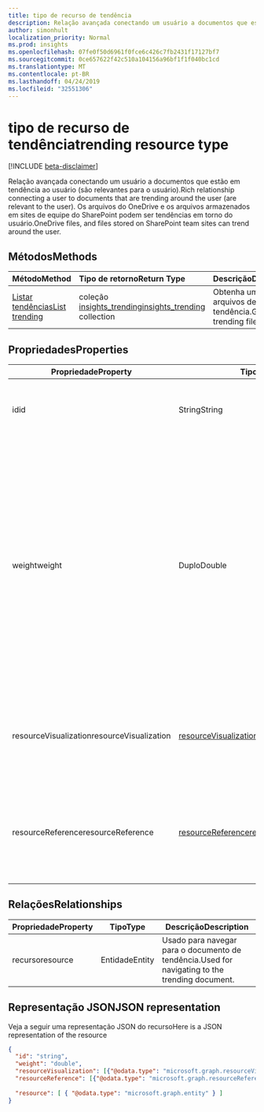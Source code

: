 ```yaml
---
title: tipo de recurso de tendência
description: Relação avançada conectando um usuário a documentos que estão em tendência ao usuário (são relevantes para o usuário). Os arquivos do OneDrive e os arquivos armazenados em sites de equipe do SharePoint podem ser tendências em torno do usuário.
author: simonhult
localization_priority: Normal
ms.prod: insights
ms.openlocfilehash: 07fe0f50d6961f0fce6c426c7fb2431f17127bf7
ms.sourcegitcommit: 0ce657622f42c510a104156a96bf1f1f040bc1cd
ms.translationtype: MT
ms.contentlocale: pt-BR
ms.lasthandoff: 04/24/2019
ms.locfileid: "32551306"
---
```

# <a name="trending-resource-type"></a><span data-ttu-id="9655f-104">tipo de recurso de tendência</span><span class="sxs-lookup"><span data-stu-id="9655f-104">trending resource type</span></span>

[!INCLUDE [beta-disclaimer](../../includes/beta-disclaimer.md)]

<span data-ttu-id="9655f-105">Relação avançada conectando um usuário a documentos que estão em tendência ao usuário (são relevantes para o usuário).</span><span class="sxs-lookup"><span data-stu-id="9655f-105">Rich relationship connecting a user to documents that are trending around the user (are relevant to the user).</span></span> <span data-ttu-id="9655f-106">Os arquivos do OneDrive e os arquivos armazenados em sites de equipe do SharePoint podem ser tendências em torno do usuário.</span><span class="sxs-lookup"><span data-stu-id="9655f-106">OneDrive files, and files stored on SharePoint team sites can trend around the user.</span></span>

## <a name="methods"></a><span data-ttu-id="9655f-107">Métodos</span><span class="sxs-lookup"><span data-stu-id="9655f-107">Methods</span></span>

| <span data-ttu-id="9655f-108">Método</span><span class="sxs-lookup"><span data-stu-id="9655f-108">Method</span></span>       | <span data-ttu-id="9655f-109">Tipo de retorno</span><span class="sxs-lookup"><span data-stu-id="9655f-109">Return Type</span></span>  |<span data-ttu-id="9655f-110">Descrição</span><span class="sxs-lookup"><span data-stu-id="9655f-110">Description</span></span>|
|:---------------|:--------|:----------|
|[<span data-ttu-id="9655f-111">Listar tendências</span><span class="sxs-lookup"><span data-stu-id="9655f-111">List trending</span></span>](../api/insights-list-trending.md) |<span data-ttu-id="9655f-112">coleção [insights_trending](insights-trending.md)</span><span class="sxs-lookup"><span data-stu-id="9655f-112">[insights_trending](insights-trending.md) collection</span></span>| <span data-ttu-id="9655f-113">Obtenha uma lista de arquivos de tendência.</span><span class="sxs-lookup"><span data-stu-id="9655f-113">Get a list of trending files.</span></span>|

## <a name="properties"></a><span data-ttu-id="9655f-114">Propriedades</span><span class="sxs-lookup"><span data-stu-id="9655f-114">Properties</span></span>

| <span data-ttu-id="9655f-115">Propriedade</span><span class="sxs-lookup"><span data-stu-id="9655f-115">Property</span></span>      | <span data-ttu-id="9655f-116">Tipo</span><span class="sxs-lookup"><span data-stu-id="9655f-116">Type</span></span>                              | <span data-ttu-id="9655f-117">Descrição</span><span class="sxs-lookup"><span data-stu-id="9655f-117">Description</span></span>  |
| ------------- |---------------                    | -------------|
| <span data-ttu-id="9655f-118">id</span><span class="sxs-lookup"><span data-stu-id="9655f-118">id</span></span>                    | <span data-ttu-id="9655f-119">String</span><span class="sxs-lookup"><span data-stu-id="9655f-119">String</span></span>                    | <span data-ttu-id="9655f-120">Identificador exclusivo da relação.</span><span class="sxs-lookup"><span data-stu-id="9655f-120">Unique identifier of the relationship.</span></span> <span data-ttu-id="9655f-121">Somente leitura.</span><span class="sxs-lookup"><span data-stu-id="9655f-121">Read only.</span></span>        |
| <span data-ttu-id="9655f-122">weight</span><span class="sxs-lookup"><span data-stu-id="9655f-122">weight</span></span>                | <span data-ttu-id="9655f-123">Duplo</span><span class="sxs-lookup"><span data-stu-id="9655f-123">Double</span></span>                    | <span data-ttu-id="9655f-124">Valor que indica quanto o documento está em tendência no momento.</span><span class="sxs-lookup"><span data-stu-id="9655f-124">Value indicating how much the document is currently trending.</span></span> <span data-ttu-id="9655f-125">Quanto maior o número, mais o documento está atualmente em tendência ao usuário (o que é mais relevante).</span><span class="sxs-lookup"><span data-stu-id="9655f-125">The larger the number, the more the document is currently trending around the user (the more relevant it is).</span></span> <span data-ttu-id="9655f-126">Os documentos retornados são classificados por esse valor.</span><span class="sxs-lookup"><span data-stu-id="9655f-126">Returned documents are sorted by this value.</span></span>  |
| <span data-ttu-id="9655f-127">resourceVisualization</span><span class="sxs-lookup"><span data-stu-id="9655f-127">resourceVisualization</span></span> | [<span data-ttu-id="9655f-128">resourceVisualization</span><span class="sxs-lookup"><span data-stu-id="9655f-128">resourceVisualization</span></span>](insights-resourcevisualization.md)    | <span data-ttu-id="9655f-129">Propriedades que você pode usar para visualizar o documento em sua experiência.</span><span class="sxs-lookup"><span data-stu-id="9655f-129">Properties that you can use to visualize the document in your experience.</span></span> |
| <span data-ttu-id="9655f-130">resourceReference</span><span class="sxs-lookup"><span data-stu-id="9655f-130">resourceReference</span></span>     | [<span data-ttu-id="9655f-131">resourceReference</span><span class="sxs-lookup"><span data-stu-id="9655f-131">resourceReference</span></span>](insights-resourcereference.md)        | <span data-ttu-id="9655f-132">Propriedades de referência do documento de tendência, como a URL e o tipo do documento.</span><span class="sxs-lookup"><span data-stu-id="9655f-132">Reference properties of the trending document, such as the url and type of the document.</span></span> |

## <a name="relationships"></a><span data-ttu-id="9655f-133">Relações</span><span class="sxs-lookup"><span data-stu-id="9655f-133">Relationships</span></span>

| <span data-ttu-id="9655f-134">Propriedade</span><span class="sxs-lookup"><span data-stu-id="9655f-134">Property</span></span>      | <span data-ttu-id="9655f-135">Tipo</span><span class="sxs-lookup"><span data-stu-id="9655f-135">Type</span></span>          | <span data-ttu-id="9655f-136">Descrição</span><span class="sxs-lookup"><span data-stu-id="9655f-136">Description</span></span>  |
| ------------- |---------------| -------------|
| <span data-ttu-id="9655f-137">recurso</span><span class="sxs-lookup"><span data-stu-id="9655f-137">resource</span></span>      | <span data-ttu-id="9655f-138">Entidade</span><span class="sxs-lookup"><span data-stu-id="9655f-138">Entity</span></span>        | <span data-ttu-id="9655f-139">Usado para navegar para o documento de tendência.</span><span class="sxs-lookup"><span data-stu-id="9655f-139">Used for navigating to the trending document.</span></span> |

## <a name="json-representation"></a><span data-ttu-id="9655f-140">Representação JSON</span><span class="sxs-lookup"><span data-stu-id="9655f-140">JSON representation</span></span>

<span data-ttu-id="9655f-141">Veja a seguir uma representação JSON do recurso</span><span class="sxs-lookup"><span data-stu-id="9655f-141">Here is a JSON representation of the resource</span></span>

```json
{
  "id": "string",
  "weight": "double",
  "resourceVisualization": [{"@odata.type": "microsoft.graph.resourceVisualization"}],
  "resourceReference": [{"@odata.type": "microsoft.graph.resourceReference"}],
  
  "resource": [ { "@odata.type": "microsoft.graph.entity" } ]
}
```
<!--
{
  "type": "#page.annotation",
  "suppressions": [
    "Error: /api-reference/beta/resources/insights-trending.md:\r\n      Exception processing links.\r\n    System.ArgumentException: Link Definition was null. Link text: !INCLUDE [beta-disclaimer](../../includes/beta-disclaimer.md)\r\n      at ApiDoctor.Validation.DocFile.get_LinkDestinations()\r\n      at ApiDoctor.Validation.DocSet.ValidateLinks(Boolean includeWarnings, String[] relativePathForFiles, IssueLogger issues, Boolean requireFilenameCaseMatch, Boolean printOrphanedFiles)"
  ]
}
-->
